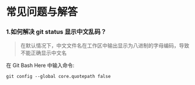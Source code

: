 # 常见问题与解答

### 1.如何解决 git status 显示中文乱码？

> 在默认情况下，中文文件名在工作区中输出显示为八进制的字母编码，导致不能正确显示中文名

在 Git Bash Here 中输入命令:

```
git config --global core.quotepath false
```
